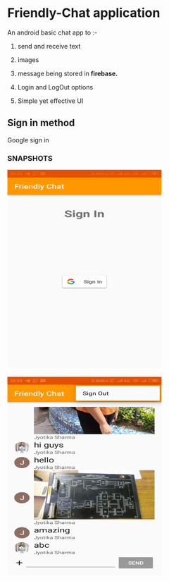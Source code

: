 # Friendly-Chat application
An android basic chat app to :-

1. send and receive text

2. images 

3. message being stored in<b> firebase.</b>

4. Login and LogOut options

5. Simple yet effective UI

## Sign in method

Google sign in

### SNAPSHOTS

<img src="ss1.png" width = 350 height = 450>
<br>
<br>
<img src="ss2.png" width = 350 height = 450>
